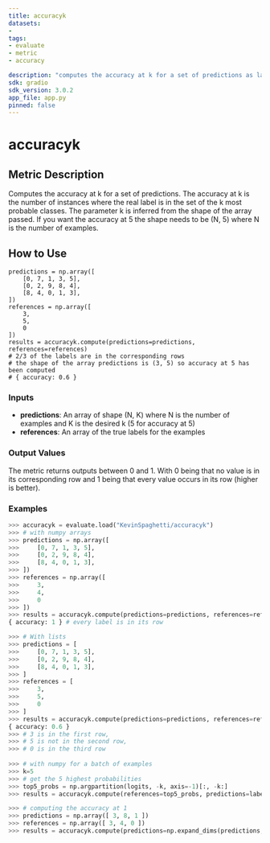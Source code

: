 ```yaml
---
title: accuracyk
datasets:
-  
tags:
- evaluate
- metric
- accuracy

description: "computes the accuracy at k for a set of predictions as labels"
sdk: gradio
sdk_version: 3.0.2
app_file: app.py
pinned: false
---
```


# accuracyk

## Metric Description
Computes the accuracy at k for a set of predictions. The accuracy at k is the number of instances where the real label is in the set of the k most probable
classes.
The parameter k is inferred from the shape of the array passed. If you want the accuracy at 5 the shape needs to be (N, 5) where N is the number of examples.

## How to Use
```
predictions = np.array([
    [0, 7, 1, 3, 5],
    [0, 2, 9, 8, 4],
    [8, 4, 0, 1, 3],
])
references = np.array([
    3, 
    5, 
    0
])
results = accuracyk.compute(predictions=predictions, references=references)
# 2/3 of the labels are in the corresponding rows
# the shape of the array predictions is (3, 5) so accuracy at 5 has been computed
# { accuracy: 0.6 } 
```

### Inputs
- **predictions**: An array of shape (N, K) where N is the number of examples and K is the desired k (5 for accuracy at 5)
- **references**: An array of the true labels for the examples

### Output Values
The metric returns outputs between 0 and 1. With 0 being that no value is in its corresponding row and 1 being that every value occurs in its row (higher is better).

### Examples
```python
>>> accuracyk = evaluate.load("KevinSpaghetti/accuracyk")
>>> # with numpy arrays
>>> predictions = np.array([
>>>     [0, 7, 1, 3, 5],
>>>     [0, 2, 9, 8, 4],
>>>     [8, 4, 0, 1, 3],
>>> ])
>>> references = np.array([
>>>     3, 
>>>     4, 
>>>     0
>>> ])
>>> results = accuracyk.compute(predictions=predictions, references=references)
{ accuracy: 1 } # every label is in its row 

>>> # With lists
>>> predictions = [
>>>     [0, 7, 1, 3, 5],
>>>     [0, 2, 9, 8, 4],
>>>     [8, 4, 0, 1, 3],
>>> ]
>>> references = [
>>>     3, 
>>>     5, 
>>>     0
>>> ]
>>> results = accuracyk.compute(predictions=predictions, references=references)
{ accuracy: 0.6 } 
>>> # 3 is in the first row, 
>>> # 5 is not in the second row,
>>> # 0 is in the third row
    
>>> # with numpy for a batch of examples
>>> k=5
>>> # get the 5 highest probabilities
>>> top5_probs = np.argpartition(logits, -k, axis=-1)[:, -k:]
>>> results = accuracyk.compute(references=top5_probs, predictions=labels)

>>> # computing the accuracy at 1
>>> predictions = np.array([ 3, 8, 1 ])
>>> references = np.array([ 3, 4, 0 ])
>>> results = accuracyk.compute(predictions=np.expand_dims(predictions, axis=1), references=references)
```